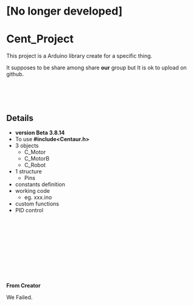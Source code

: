 # [No longer developed]

# Cent_Project

This project is a Arduino library create for a specific thing.

It supposes to be share among share **our** group but It is ok to upload on github.

<br/>
<br/>
<br/>

## Details
  - **version Beta 3.8.14**
  - To use **#include<Centaur.h>**
  - 3 objects
      - C_Motor
      - C_MotorB
      - C_Robot
  - 1 structure
      - Pins
  - constants definition
  - working code
    - eg. xxx.ino
  - custom functions
  - PID control 
  <br/>
  <br/>
  <br/>
  <br/>
  <br/>
  <br/>
  <br/>
  <br/>
  <br/>
  
  **From Creator**
  
We Failed.
  

